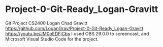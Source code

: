 # Project-0-Git-Ready_Logan-Gravitt
Git Project CS2400
Logan Chad Gravitt
https://github.com/LoganGrav/Project-0-Git-Ready_Logan-Gravitt
https://youtu.be/JM0oEDFjCbs
I used OBS 29.0.0 to screencast, and Microsoft Visual Studio Code for the project.
